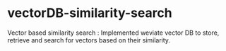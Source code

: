 # vectorDB-similarity-search
Vector based similarity search : Implemented weviate vector DB to store, retrieve and search for vectors based on their similarity.
